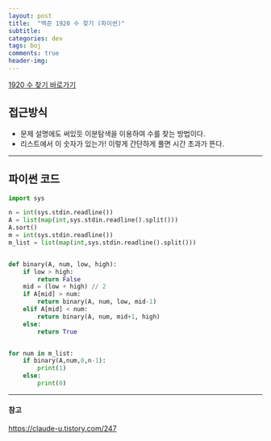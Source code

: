 ```yaml
---
layout: post
title:  "백준 1920 수 찾기 (파이썬)"
subtitle:   
categories: dev
tags: boj
comments: true
header-img: 
---
```


[1920 수 찾기 바로가기](https://www.acmicpc.net/problem/1920)   
    

## 접근방식 
- 문제 설명에도 써있듯 이분탐색을 이용하여 수를 찾는 방법이다.  
- 리스트에서 이 숫자가 있는가! 이렇게 간단하게 풀면 시간 초과가 뜬다.  

   

---

## 파이썬 코드
```python
import sys

n = int(sys.stdin.readline())
A = list(map(int,sys.stdin.readline().split()))
A.sort()
m = int(sys.stdin.readline())
m_list = list(map(int,sys.stdin.readline().split()))


def binary(A, num, low, high):
    if low > high:
        return False
    mid = (low + high) // 2
    if A[mid] > num:
        return binary(A, num, low, mid-1)
    elif A[mid] < num:
        return binary(A, num, mid+1, high)
    else:
        return True


for num in m_list:
    if binary(A,num,0,n-1):
        print(1)
    else:
        print(0)


```

---
#### 참고
<https://claude-u.tistory.com/247>